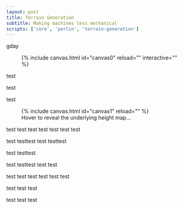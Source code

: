 ```yaml
---
layout: post
title: Terrain Generation
subtitle: Making machines less mechanical
scripts: ['core', 'perlin', 'terrain-generation']
---
```

gday
<figure>
{% include canvas.html id="canvas0" reload="" interactive="" %}
</figure>
test

test

test

<figure>
{% include canvas.html id="canvas1" reload="" %}
<figcaption class="fig-caption text-center">Hover to reveal the underlying height map...</figcaption>
</figure>
test
test
test
test
test
test
test

test
testtest
test
testtest

test
testtest

test
testtest
test
test

test
test
test
test
test
test

test
test
test


test
test
test